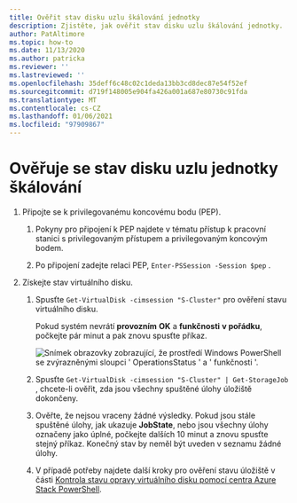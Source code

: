 ```yaml
---
title: Ověřit stav disku uzlu škálování jednotky
description: Zjistěte, jak ověřit stav disku uzlu škálování jednotky.
author: PatAltimore
ms.topic: how-to
ms.date: 11/13/2020
ms.author: patricka
ms.reviewer: ''
ms.lastreviewed: ''
ms.openlocfilehash: 35deff6c48c02c1deda13bb3cd8dec87e54f52ef
ms.sourcegitcommit: d719f148005e904fa426a001a687e80730c91fda
ms.translationtype: MT
ms.contentlocale: cs-CZ
ms.lasthandoff: 01/06/2021
ms.locfileid: "97909867"
---
```

# <a name="verifying-scale-unit-node-disk-health"></a>Ověřuje se stav disku uzlu jednotky škálování

1.  Připojte se k privilegovanému koncovému bodu (PEP).

    1.  Pokyny pro připojení k PEP najdete v tématu přístup k pracovní stanici s privilegovaným přístupem a privilegovaným koncovým bodem.

    1.  Po připojení zadejte relaci PEP, `Enter-PSSession -Session $pep` .

2.  Získejte stav virtuálního disku.

    1.  Spusťte `Get-VirtualDisk -cimsession "S-Cluster"` pro ověření stavu virtuálního disku.

        Pokud systém nevrátí **provozním** **OK** a **funkčnosti** **v pořádku**, počkejte pár minut a pak znovu spusťte příkaz.
        
        ![Snímek obrazovky zobrazující, že prostředí Windows PowerShell se zvýrazněnými sloupci ' OperationsStatus ' a ' funkčnosti '.](media/image-57.png)
        
    1.  Spusťte `Get-VirtualDisk -cimsession "S-Cluster" | Get-StorageJob` , chcete-li ověřit, zda jsou všechny spuštěné úlohy úložiště dokončeny.
    
    1.  Ověřte, že nejsou vraceny žádné výsledky. Pokud jsou stále spuštěné úlohy, jak ukazuje **JobState**, nebo jsou všechny úlohy označeny jako úplné, počkejte dalších 10 minut a znovu spusťte stejný příkaz. Konečný stav by neměl být uveden v seznamu žádné úlohy.
    
    1.  V případě potřeby najdete další kroky pro ověření stavu úložiště v části [Kontrola stavu opravy virtuálního disku pomocí centra Azure Stack PowerShell](https://docs.microsoft.com/azure-stack/operator/azure-stack-replace-disk?view=azs-2002&check-the-status-of-virtual-disk-repair-using-azure-stack-hub-powershell).
        
